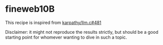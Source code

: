 # fineweb10B

This recipe is inspired from [karpathy/llm.c#481](https://github.com/karpathy/llm.c/discussions/481)

Disclaimer: it might not reproduce the results strictly, but should be a good starting point for whomever wanting to dive in such a topic.
